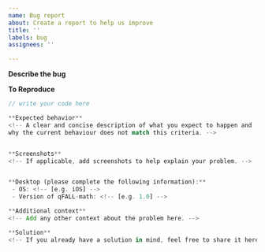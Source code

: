 ```yaml
---
name: Bug report
about: Create a report to help us improve
title: ''
labels: bug
assignees: ''

---
```


<!--
Thank you for filing a bug report! Please provide a short summary of the bug,
along with any information that might be required to replicate the bug, and if you already 
found a solution / workaround, please provide it.

If you feel like any of the provided sections are not needed or should be extended, 
feel free to adapt this form.
-->

**Describe the bug**
<!-- A clear and concise description of what the bug is. -->

**To Reproduce**
<!-- Steps to reproduce the behavior: -->
<!-- These steps are even more helpful if you provide some code for each step along the way using: -->
```rust
// write your code here

**Expected behavior**
<!-- A clear and concise description of what you expect to happen and 
why the current behaviour does not match this criteria. -->


**Screenshots**
<!-- If applicable, add screenshots to help explain your problem. -->


**Desktop (please complete the following information):**
 - OS: <!-- [e.g. iOS] -->
 - Version of qFALL-math: <!-- [e.g. 1.0] -->

**Additional context**
<!-- Add any other context about the problem here. -->

**Solution**
<!-- If you already have a solution in mind, feel free to share it here. -->
